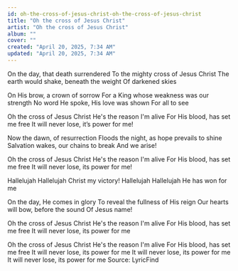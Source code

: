```yaml
---
id: oh-the-cross-of-jesus-christ-oh-the-cross-of-jesus-christ
title: "Oh the cross of Jesus Christ"
artist: "Oh the cross of Jesus Christ"
album: ""
cover: ""
created: "April 20, 2025, 7:34 AM"
updated: "April 20, 2025, 7:34 AM"
---
```


On the day, that death surrendered
To the mighty cross of Jesus Christ
The earth would shake, beneath the weight
Of darkened skies

On His brow, a crown of sorrow
For a King whose weakness was our strength
No word He spoke, His love was shown
For all to see

Oh the cross of Jesus Christ
He's the reason I'm alive
For His blood, has set me free
It will never lose, it’s power for me!

Now the dawn, of resurrection
Floods the night, as hope prevails to shine
Salvation wakes, our chains to break
And we arise!

Oh the cross of Jesus Christ
He's the reason I'm alive
For His blood, has set me free
It will never lose, its power for me!

Hallelujah
Hallelujah
Christ my victory!
Hallelujah
Hallelujah
He has won for me

On the day, He comes in glory
To reveal the fullness of His reign
Our hearts will bow, before the sound
Of Jesus name!

Oh the cross of Jesus Christ
He's the reason I'm alive
For His blood, has set me free
It will never lose, its power for me

Oh the cross of Jesus Christ
He's the reason I'm alive
For His blood, has set me free
It will never lose, its power for me
It will never lose, its power for me
It will never lose, its power for me
Source: LyricFind
